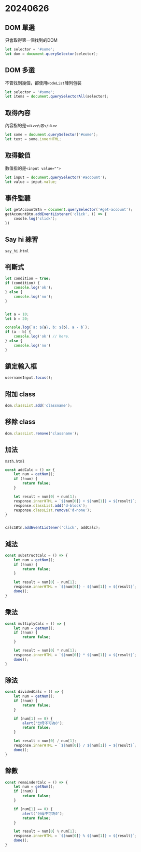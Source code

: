 # 20240626

## DOM 單選

只會取得第一個找到的DOM

```js
let selector = '#some';
let dom = document.querySelector(selector);
```

## DOM 多選

不管找到幾個，都使用`NodeList`陣列包裝

```js
let selector = '#some';
let items = document.querySelectorAll(selector);
```

## 取得內容

內容指的是`<div>內容</div>`

```js
let some = document.querySelector('#some');
let text = some.innerHTML;
```

## 取得數值

數值指的是`<input value="">`

```js
let input = document.querySelector('#account');
let value = input.value;
```

## 事件監聽

```js
let getAccountBtn = document.querySelector('#get-account');
getAccountBtn.addEventListener('click', () => {
    cosole.log('click');
})
```

## Say hi 練習

`say_hi.html`

## 判斷式

```js
let condition = true;
if (condition) {
    console.log('ok');
} else {
    console.log('no');
}


let a = 10;
let b = 20;

console.log(`a: ${a}, b: ${b}, a - b`);
if (a - b) {
    console.log('ok') // here.
} else {
    console.log('no')
}

```

## 鎖定輸入框

```js
usernameInput.focus();
```

## 附加 class

```js
dom.classList.add('classname');
```

## 移除 class

```js
dom.classList.remove('classname');
```

## 加法

`math.html`

```js
const addCalc = () => {
    let num = getNum();
    if (!num) {
        return false;
    }

    let result = num[0] + num[1];
    response.innerHTML = `${num[0]} + ${num[1]} = ${result}`;
    response.classList.add('d-block');
    response.classList.remove('d-none');
}


calc1Btn.addEventListener('click', addCalc);
```

## 減法

```js
const substructCalc = () => {
    let num = getNum();
    if (!num) {
        return false;
    }

    let result = num[0] - num[1];
    response.innerHTML = `${num[0]} - ${num[1]} = ${result}`;
    done();
}
```

## 乘法

```js
const multiplyCalc = () => {
    let num = getNum();
    if (!num) {
        return false;
    }

    let result = num[0] * num[1];
    response.innerHTML = `${num[0]} * ${num[1]} = ${result}`;
    done();
}
```

## 除法

```js
const dividedCalc = () => {
    let num = getNum();
    if (!num) {
        return false;
    }

    if (num[1] == 0) {
        alert('分母不可為0');
        return false;
    }

    let result = num[0] / num[1];
    response.innerHTML = `${num[0]} / ${num[1]} = ${result}`;
    done();
}
```

## 餘數

```js
const remainderCalc = () => {
    let num = getNum();
    if (!num) {
        return false;
    }

    if (num[1] == 0) {
        alert('分母不可為0');
        return false;
    }

    let result = num[0] % num[1];
    response.innerHTML = `${num[0]} % ${num[1]} = ${result}`;
    done();
}
```